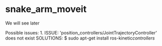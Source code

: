 # snake_arm_moveit
We will see later

Possible issues:
	1. ISSUE: 'position_controllers/JointTrajectoryController' does not exist
	   SOLUTIONS: $ sudo apt-get install ros-kinetic*controllers*
